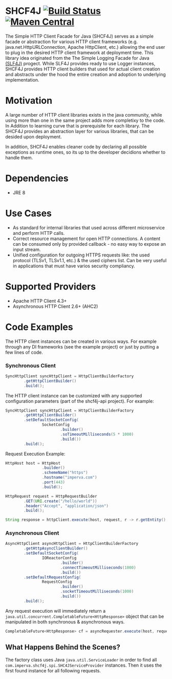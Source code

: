 # SHCF4J [![Build Status](https://www.travis-ci.org/imperva/shcf4j.svg?branch=master)](https://www.travis-ci.org/imperva/shcf4j) [![Maven Central](https://maven-badges.herokuapp.com/maven-central/com.imperva.shcf4j/shcf4j-api/badge.svg)](https://maven-badges.herokuapp.com/maven-central/com.imperva.shcf4j/shcf4j-api/)
The Simple HTTP Client Facade for Java (SHCF4J) serves as a simple facade or abstraction for various HTTP client frameworks (e.g. java.net.HttpURLConnection, Apache HttpClient, etc.) allowing the end user to plug in the desired HTTP client framework at deployment time. This library idea originated from the The Simple Logging Facade for Java [(SLF4J)](http://www.slf4j.org) progect. While SLF4J provides ready to use Logger instances, SHCF4J provides HTTP client builders that used for actual client creation and abstracts under the hood the entire creation and adoption to underlying implementation.

# Motivation
A large number of HTTP client libraries exists in the java community, while using more than one in the same project adds more completixy to the code. In Addition to learning curve that is prerequisite for each library. The SHCF4J provides an abstraction layer for various libraries, that can be desided upon deployment.

In addition, SHCF4J enables cleaner code by declaring all possible exceptions as runtime ones, so its up to the developer decidions whether to handle them.

# Dependencies
* JRE 8

# Use Cases
* As standard for internal libraries that used across different microservice and perform HTTP calls.
* Correct resource management for open HTTP connections. A content can be consumed only by provided callback - no easy way to expose an input stream.
* Unified configuration for outgoing HTTPS requests like: the used protocol (TLSv1, TLSv1.1, etc.) & the used ciphers list. Can be very useful in applications that must have varios security compliancy.

# Supported Providers
* Apache HTTP Client 4.3+
* Asynchronous HTTP Client 2.6+ (AHC2)

# Code Examples
The HTTP client instances can be created in various ways. For example through any DI frameworks (see the example project) or just by putting a few lines of code.

### Synchronous Client

```Java
SyncHttpClient syncHttpClient = HttpClientBuilderFactory
        .getHttpClientBuilder()
        .build();

```

The HTTP client instance can be customized with any supported configuration parameters (part of the shcf4j-api project). For example:

```Java
SyncHttpClient syncHttpClient = HttpClientBuilderFactory
        .getHttpClientBuilder()
        .setDefaultSocketConfig(
                SocketConfig
                        .builder()
                        .soTimeoutMilliseconds(5 * 1000)
                        .build())
        .build();
```

Request Execution Example:

```Java
HttpHost host = HttpHost
                .builder()
                .schemeName("https")
                .hostname("imperva.com")
                .port(443)
                .build();

HttpRequest request = HttpRequestBuilder
        .GET(URI.create("/hello/world"))
        .header("Accept", "application/json")
        .build();

String response = httpClient.execute(host, request, r -> r.getEntity().getResponseBody(StandardCharsets.UTF_8));
```

### Asynchronous Client

```Java
AsyncHttpClient asyncHttpClient = HttpClientBuilderFactory
        .getHttpAsyncClientBuilder()
        .setDefaultSocketConfig(
                IOReactorConfig
                        .builder()
                        .connectTimeoutMilliseconds(1000)
                        .build())
        .setDefaultRequestConfig(
                RequestConfig
                        .builder()
                        .socketTimeoutMilliseconds(1000)
                        .build())
        .build();
```

Any request execution will immediately return a ``` java.util.concurrent.CompletableFuture<HttpResponse>``` object that can be manipulated in both synchronous & asynchronous ways.

```Java
CompletableFuture<HttpResponse> cf = asyncRequester.execute(host, request);
```


## What Happens Behind the Scenes?
The factory class uses Java ```java.util.ServiceLoader``` in order to find all ```com.imperva.shcf4j.spi.SHC4JServiceProvider``` instances. Then it uses the first found instance for all following requests.